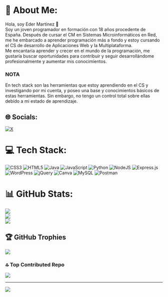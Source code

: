 # 💫 About Me:
Hola, soy Eder Martínez 👋<br>Soy un joven programador en formación con 18 años procedente de España. Después de cursar el CM en Sistemas Microinformáticos en Red, me he embarcado a aprender programación más a fondo y estoy cursando el CS de desarrollo de Aplicaciones Web y la Multiplataforma.<br>Me encantaría aprender y crecer en el mundo de la programación, me gustaría buscar oportunidades para contribuir y seguir desarrollándome profesionalmente y aumentar mis conocimientos.
<p></p>

### NOTA

En tech stack son las herramientas que estoy aprendiendo en el CS y investigando por mi cuenta, y poseo una base y conocimientos básicos de estas herramientas. Sin embargo, no tengo un control total sobre ellas debido a mi estado de aprendizaje.


## 🌐 Socials:
[![X](https://img.shields.io/badge/X-black.svg?logo=X&logoColor=white)](https://x.com/emarcasdev) 

# 💻 Tech Stack:
![CSS3](https://img.shields.io/badge/css3-%231572B6.svg?style=for-the-badge&logo=css3&logoColor=white) ![HTML5](https://img.shields.io/badge/html5-%23E34F26.svg?style=for-the-badge&logo=html5&logoColor=white) ![Java](https://img.shields.io/badge/java-%23ED8B00.svg?style=for-the-badge&logo=openjdk&logoColor=white) ![JavaScript](https://img.shields.io/badge/javascript-%23323330.svg?style=for-the-badge&logo=javascript&logoColor=%23F7DF1E) ![Python](https://img.shields.io/badge/python-3670A0?style=for-the-badge&logo=python&logoColor=ffdd54) ![NodeJS](https://img.shields.io/badge/node.js-6DA55F?style=for-the-badge&logo=node.js&logoColor=white) ![Express.js](https://img.shields.io/badge/express.js-%23404d59.svg?style=for-the-badge&logo=express&logoColor=%2361DAFB) ![WordPress](https://img.shields.io/badge/WordPress-%23117AC9.svg?style=for-the-badge&logo=WordPress&logoColor=white) ![jQuery](https://img.shields.io/badge/jquery-%230769AD.svg?style=for-the-badge&logo=jquery&logoColor=white) ![Canva](https://img.shields.io/badge/Canva-%2300C4CC.svg?style=for-the-badge&logo=Canva&logoColor=white) ![MySQL](https://img.shields.io/badge/mysql-%2300000f.svg?style=for-the-badge&logo=mysql&logoColor=white) ![Postman](https://img.shields.io/badge/Postman-FF6C37?style=for-the-badge&logo=postman&logoColor=white)
# 📊 GitHub Stats:
![](https://github-readme-stats.vercel.app/api?username=emarcasdev&theme=tokyonight&hide_border=false&include_all_commits=false&count_private=false)<br/>
![](https://github-readme-streak-stats.herokuapp.com/?user=emarcasdev&theme=tokyonight&hide_border=false)<br/>
![](https://github-readme-stats.vercel.app/api/top-langs/?username=emarcasdev&theme=tokyonight&hide_border=false&include_all_commits=false&count_private=false&layout=compact)

## 🏆 GitHub Trophies
![](https://github-profile-trophy.vercel.app/?username=emarcasdev&theme=tokyonight&no-frame=false&no-bg=true&margin-w=4)

### 🔝 Top Contributed Repo
![](https://github-contributor-stats.vercel.app/api?username=emarcasdev&limit=5&theme=tokyonight&combine_all_yearly_contributions=true)

---
[![](https://visitcount.itsvg.in/api?id=emarcasdev&icon=0&color=6)](https://visitcount.itsvg.in)

<!-- Proudly created with GPRM ( https://gprm.itsvg.in ) -->
